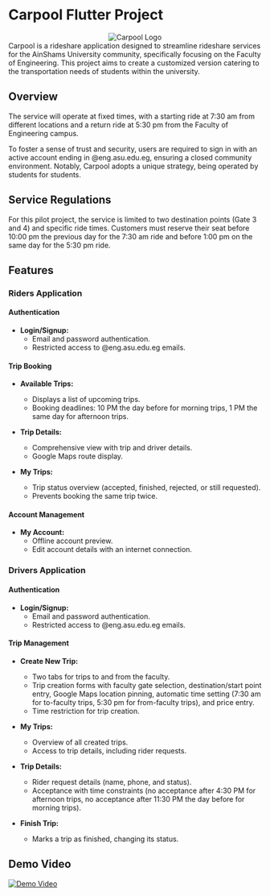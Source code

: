 # Carpool Flutter Project
<div align="center">
  <img src="https://github.com/OmarElbanna/CARPOOL-Flutter-App/assets/96841295/a0ed9e45-cc15-4ce2-b6fd-697eec18da36" alt="Carpool Logo">
</div>
Carpool is a rideshare application designed to streamline rideshare services for the AinShams University community, specifically focusing on the Faculty of Engineering. This project aims to create a customized version catering to the transportation needs of students within the university.


## Overview

The service will operate at fixed times, with a starting ride at 7:30 am from different locations and a return ride at 5:30 pm from the Faculty of Engineering campus.

To foster a sense of trust and security, users are required to sign in with an active account ending in @eng.asu.edu.eg, ensuring a closed community environment. Notably, Carpool adopts a unique strategy, being operated by students for students.

## Service Regulations

For this pilot project, the service is limited to two destination points (Gate 3 and 4) and specific ride times. Customers must reserve their seat before 10:00 pm the previous day for the 7:30 am ride and before 1:00 pm on the same day for the 5:30 pm ride.

## Features

### Riders Application

#### Authentication

- **Login/Signup:**
  - Email and password authentication.
  - Restricted access to @eng.asu.edu.eg emails.

#### Trip Booking

- **Available Trips:**
  - Displays a list of upcoming trips.
  - Booking deadlines: 10 PM the day before for morning trips, 1 PM the same day for afternoon trips.

- **Trip Details:**
  - Comprehensive view with trip and driver details.
  - Google Maps route display.

- **My Trips:**
  - Trip status overview (accepted, finished, rejected, or still requested).
  - Prevents booking the same trip twice.

#### Account Management

- **My Account:**
  - Offline account preview.
  - Edit account details with an internet connection.

### Drivers Application

#### Authentication

- **Login/Signup:**
  - Email and password authentication.
  - Restricted access to @eng.asu.edu.eg emails.

#### Trip Management

- **Create New Trip:**
  - Two tabs for trips to and from the faculty.
  - Trip creation forms with faculty gate selection, destination/start point entry, Google Maps location pinning, automatic time setting (7:30 am for to-faculty trips, 5:30 pm for from-faculty trips), and price entry.
  - Time restriction for trip creation.

- **My Trips:**
  - Overview of all created trips.
  - Access to trip details, including rider requests.

- **Trip Details:**
  - Rider request details (name, phone, and status).
  - Acceptance with time constraints (no acceptance after 4:30 PM for afternoon trips, no acceptance after 11:30 PM the day before for morning trips).

- **Finish Trip:**
  - Marks a trip as finished, changing its status.

## Demo Video

[![Demo Video](https://img.youtube.com/vi/6TQJ17CJAQ0/hqdefault.jpg)](https://www.youtube.com/watch?v=6TQJ17CJAQ0)

